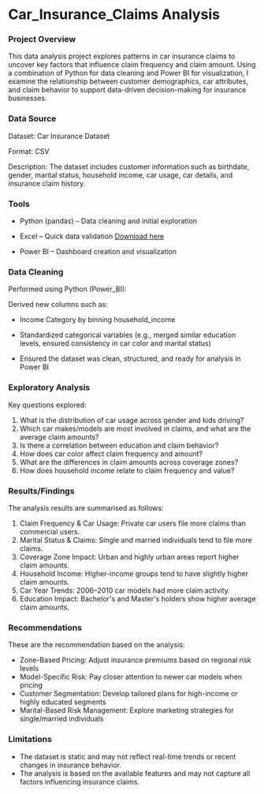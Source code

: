 # Car_Insurance_Claims Analysis

### Project Overview

This data analysis project explores patterns in car insurance claims to uncover key factors that influence claim frequency and claim amount.
Using a combination of Python for data cleaning and Power BI for visualization, I examine the relationship between customer demographics, 
car attributes, and claim behavior to support data-driven decision-making for insurance businesses.

### Data Source

Dataset: Car Insurance Dataset

Format: CSV

Description: The dataset includes customer information such as birthdate, gender, marital status, household income, car usage, car details, and insurance claim history.

### Tools
- Python (pandas) – Data cleaning and initial exploration

- Excel – Quick data validation [Download here](https://docs.google.com/spreadsheets/d/10J4LRwRY9WbXMomV_Xz2nACQ5iOzyCGTtYKg1QiRvDs/edit?usp=sharing)

- Power BI – Dashboard creation and visualization

### Data Cleaning
Performed using Python (Power_BI):

Derived new columns such as:

- Income Category by binning household_income

- Standardized categorical variables (e.g., merged similar education levels, ensured consistency in car color and marital status)

- Ensured the dataset was clean, structured, and ready for analysis in Power BI

### Exploratory Analysis
Key questions explored:

1. What is the distribution of car usage across gender and kids driving?
2. Which car makes/models are most involved in claims, and what are the average claim amounts?
3. Is there a correlation between education and claim behavior?
4. How does car color affect claim frequency and amount?
5. What are the differences in claim amounts across coverage zones?
6. How does household income relate to claim frequency and value?

### Results/Findings
The analysis results are summarised as follows:
1. Claim Frequency & Car Usage: Private car users file more claims than commercial users.
2. Marital Status & Claims: Single and married individuals tend to file more claims.
3. Coverage Zone Impact: Urban and highly urban areas report higher claim amounts.
4. Household Income: Higher-income groups tend to have slightly higher claim amounts.
5. Car Year Trends: 2006–2010 car models had more claim activity.
6. Education Impact: Bachelor's and Master's holders show higher average claim amounts.

### Recommendations
These are the recommendation based on the analysis:
- Zone-Based Pricing: Adjust insurance premiums based on regional risk levels
- Model-Specific Risk: Pay closer attention to newer car models when pricing
- Customer Segmentation: Develop tailored plans for high-income or highly educated segments
- Marital-Based Risk Management: Explore marketing strategies for single/married individuals

### Limitations
- The dataset is static and may not reflect real-time trends or recent changes in insurance behavior.
- The analysis is based on the available features and may not capture all factors influencing insurance claims.


